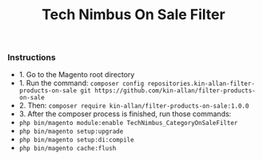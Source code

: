 <p align="center">
    <h1 align="center">Tech Nimbus On Sale Filter</h1>
    <br>
</p>

<h3>Instructions</h3>

<ul>
    <li>1. Go to the Magento root directory</li>
    <li>1. Run the command: <code>composer config repositories.kin-allan-filter-products-on-sale git https://github.com/kin-allan/filter-products-on-sale</code></li>
    <li>2. Then: <code>composer require kin-allan/filter-products-on-sale:1.0.0</code></li>
    <li>3. After the composer process is finished, run those commands:</li>
    <li><code>php bin/magento module:enable TechNimbus_CategoryOnSaleFilter</code></li>
    <li><code>php bin/magento setup:upgrade</code></li>
    <li><code>php bin/magento setup:di:compile</code></li>
    <li><code>php bin/magento cache:flush</code></li>
</ul>
